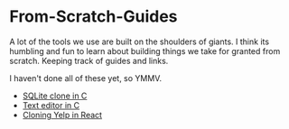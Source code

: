 # From-Scratch-Guides

A lot of the tools we use are built on the shoulders of giants. I think its humbling and fun to learn about building things we take for granted from scratch. Keeping track of guides and links.

I haven't done all of these yet, so YMMV.

- [SQLite clone in C](https://cstack.github.io/db_tutorial/)
- [Text editor in C](http://viewsourcecode.org/snaptoken/kilo/)
- [Cloning Yelp in React](https://www.fullstackreact.com/articles/react-tutorial-cloning-yelp/)
